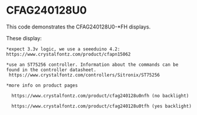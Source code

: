 # CFAG240128U0

This code demonstrates the CFAG240128U0-*FH displays.

These display:

    *expect 3.3v logic, we use a seeeduino 4.2: https://www.crystalfontz.com/product/cfapn15062
    
    *use an ST75256 controller. Information about the commands can be found in the controller datasheet.
     https://www.crystalfontz.com/controllers/Sitronix/ST75256
     
    *more info on product pages
    
      https://www.crystalfontz.com/product/cfag240128u0nfh (no backlight)
      
      https://www.crystalfontz.com/product/cfag240128u0tfh (yes backlight)
